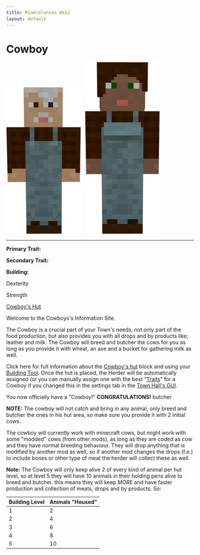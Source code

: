 ```yaml
---
title: Minecolonies Wiki
layout: default
---
```

# Cowboy

<div class="infobox box text-center">
<img src="../../assets/images/workers/cowboy_m.png" alt="Cowboy Male" />&nbsp;&nbsp;&nbsp;<img src="../../assets/images/workers/cowboy_f.png" alt="Cowboy Female" />
<hr />
  <div class="row section-text text-left">
    <div class="col">
      <p><strong>Primary Trait:</strong></p>
      <p><strong>Secondary Trait:</strong></p>
      <p><strong>Building:</strong></p>
    </div>
    <div class="col">
      <p class="traitp">Dexterity</p>
      <p class="traits">Strength</p>
      <p><a href="../buildings/cowboy">Cowboy's Hut</a></p>
    </div>
  </div>
</div>

Welcome to the Cowboys's Information Site.

The Cowboy is a crucial part of your Town's needs, not only part of the food production, but also provides you with all drops and by products like; leather and milk. The Cowboy will breed and butcher the cows for you as long as you provide it with wheat, an axe and a bucket for gathering milk as well.

Click here for full information about the [Cowboy's hut](../../source/buildings/cowboy) block and using your [Building Tool](../items/buildingtool). Once the hut is placed, the Herder will be automatically assigned (or you can manually assign one with the best  "[Traits](../systems/workerinfo)" for a Cowboy if you changed this in the settings tab in the [Town Hall's GUI](../../source/buildings/townhall).

You now officially have a "Cowboy!" **CONGRATULATIONS!** butcher

**NOTE:** The cowboy will not catch and bring in any animal, only breed and butcher the ones in his hut area, so make sure you provide it with 2 initial cows.

The cowboy will currently work with minecraft cows, but might work with some "modded" cows (from other mods), as long as they are *coded* as cow and they have normal breeding behaviour. They will drop anything that is modified by another mod as well, so if another mod changes the drops (f.e.) to include bones or other type of meat the herder will collect these as well.

**Note:** The Cowboy will only keep alive 2 of every kind of animal per hut level, so at level 5 they will have 10 animals in their holding pens alive to breed and butcher. this means they will keep *MORE* and have faster production and collection of meats, drops and by products. So:


| Building Level | Animals "Housed" |
| ----- | ----- |
| 1 | 2 |
| 2 | 4 |
| 3 | 6 |
| 4 | 8 |
| 5 | 10 |

<br>
